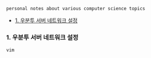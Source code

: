 `personal notes about various computer science topics`


- [1. 우분투 서버 네트워크 설정](#1-우분투-서버-네트워크-설정)


### 1. 우분투 서버 네트워크 설정


```sh
vim 

```



